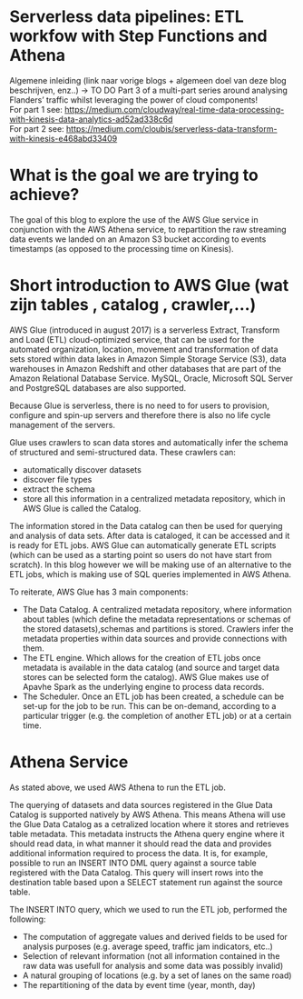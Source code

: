 # Serverless data pipelines: ETL workfow with Step Functions and Athena
Algemene inleiding (link naar vorige blogs + algemeen doel van deze blog beschrijven, enz..) -> TO DO
Part 3  of a multi-part series around analysing Flanders’ traffic whilst leveraging the power of cloud components!  
For part 1 see: https://medium.com/cloudway/real-time-data-processing-with-kinesis-data-analytics-ad52ad338c6d  
For part 2 see: https://medium.com/cloubis/serverless-data-transform-with-kinesis-e468abd33409  

# What is the goal we are trying to achieve?
The goal of this blog to explore the use of the AWS Glue service in conjunction with the AWS Athena service, to repartition the raw streaming data events we landed on an Amazon S3 bucket according to events timestamps (as opposed to the processing time on Kinesis).   

# Short introduction to AWS Glue (wat zijn tables , catalog , crawler,…)

AWS Glue (introduced in august 2017) is a serverless Extract, Transform and Load (ETL) cloud-optimized service, that can be used for the automated organization, location, movement and transformation of data sets stored within data lakes in Amazon Simple Storage Service (S3), data warehouses in Amazon Redshift and other databases that are part of the Amazon Relational Database Service. MySQL, Oracle, Microsoft SQL Server and PostgreSQL databases are also supported.   

Because Glue is serverless, there is no need to for users to provision, configure and spin-up servers and therefore there is also no life cycle management of the 		   servers.

Glue uses crawlers to scan data stores and automatically infer the schema of structured and semi-structured data. These crawlers can: 
* automatically discover datasets 
* discover file types 
* extract the schema
* store all this information in a centralized metadata repository, which in AWS Glue is called the Catalog. 

The information stored in the Data catalog can then be used for querying and analysis of data sets. After data is cataloged, it can be accessed and it is ready for ETL jobs. AWS Glue can automatically generate ETL scripts (which can be used as a starting point so users do not have start from scratch). In this blog however we will be making use of an alternative to the ETL jobs, which is making use of SQL queries implemented in AWS Athena. 

To reiterate, AWS Glue has 3 main components:
* The Data Catalog. A centralized metadata repository, where information about tables (which define the metadata representations or schemas of the stored 		   	    datasets),schemas and partitions is stored. Crawlers infer the metadata properties within data sources and provide connections with them.
* The ETL engine. Which allows for the creation of ETL jobs once metadata is available in the data catalog (and source and target data stores can be selected form the 	   	   catalog). AWS Glue makes use of Apavhe Spark as the underlying engine to process data records.
* The Scheduler. Once an ETL job has been created, a schedule can be set-up for the job to be run. This can be on-demand, according to a particular trigger (e.g. the 		  completion of another ETL job) or at a certain time.

# Athena Service
As stated above, we used AWS Athena to run the ETL job. 

The querying of datasets and data sources registered in the Glue Data Catalog is supported natively by AWS Athena. This means Athena will use the Glue Data Catalog as a cetralized location where it stores and retrieves table metadata. This metadata instructs the Athena query engine where it should read data, in what manner it should read the data and provides additional information required to process the data.
It is, for example, possible to run an INSERT INTO DML query against a source table registered with the Data Catalog. This query will insert rows into the destination table based upon a SELECT statement run against the source table. 

The INSERT INTO query, which we used to run the ETL job, performed the following:
* The computation of aggregate values and derived fields to be used for analysis purposes (e.g. average speed, traffic jam indicators, etc..)
* Selection of relevant information (not all information contained in the raw data was usefull for analysis and some data was possibly invalid)
* A natural grouping of locations (e.g. by a set of lanes on the same road)
* The repartitioning of the data by event time (year, month, day)






